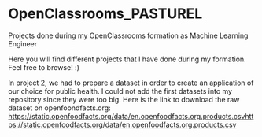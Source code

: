 # OpenClassrooms_PASTUREL
Projects done during my OpenClassrooms formation as Machine Learning Engineer

Here you will find different projects that I have done during my formation. Feel free to browse! :)

In project 2, we had to prepare a dataset in order to create an application of our choice for public health.
I could not add the first datasets into my repository since they were too big.
Here is the link to download the raw dataset on openfoondfacts.org: https://static.openfoodfacts.org/data/en.openfoodfacts.org.products.csvhttps://static.openfoodfacts.org/data/en.openfoodfacts.org.products.csv
